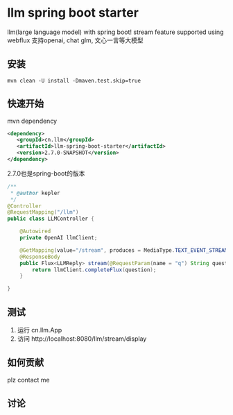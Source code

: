 # llm spring boot starter
llm(large language model) with spring boot! stream feature supported using webflux
支持openai, chat glm, 文心一言等大模型

## 安装
```shell
mvn clean -U install -Dmaven.test.skip=true
```

## 快速开始
mvn dependency
```xml
<dependency>
   <groupId>cn.llm</groupId>
   <artifactId>llm-spring-boot-starter</artifactId>
   <version>2.7.0-SNAPSHOT</version>   
</dependency>
```
2.7.0也是spring-boot的版本
```java
/**
 * @author kepler
 */
@Controller
@RequestMapping("/llm")
public class LLMController {

    @Autowired
    private OpenAI llmClient;

    @GetMapping(value="/stream", produces = MediaType.TEXT_EVENT_STREAM_VALUE)
    @ResponseBody
    public Flux<LLMReply> stream(@RequestParam(name = "q") String question){
        return llmClient.completeFlux(question);
    }

}

```

## 测试
1. 运行 cn.llm.App
2. 访问 http://localhost:8080/llm/stream/display

## 如何贡献
plz contact me

## 讨论
